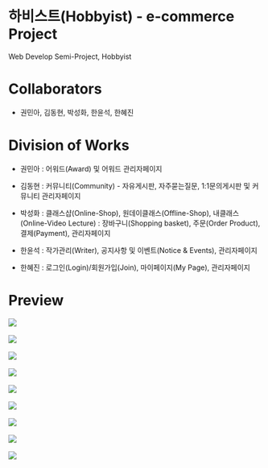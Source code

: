 # 하비스트(Hobbyist) - e-commerce Project
Web Develop Semi-Project, Hobbyist

# Collaborators
- 권민아, 김동현, 박성화, 한윤석, 한혜진

# Division of Works
- 권민아
: 어워드(Award) 및 어워드 관리자페이지

- 김동현
: 커뮤니티(Community) - 자유게시판, 자주묻는질문, 1:1문의게시판 및 커뮤니티 관리자페이지

- 박성화
: 클래스샵(Online-Shop), 원데이클래스(Offline-Shop), 내클래스(Online-Video Lecture)
: 장바구니(Shopping basket), 주문(Order Product), 결제(Payment), 관리자페이지

- 한윤석
: 작가관리(Writer), 공지사항 및 이벤트(Notice & Events), 관리자페이지

- 한혜진
: 로그인(Login)/회원가입(Join), 마이페이지(My Page), 관리자페이지

# Preview
<img src="https://github.com/semi-hobbyist/hobbyist/blob/master/hobbyist/web/images/preview_1.jpg"><Br><Br>
<img src="https://github.com/semi-hobbyist/hobbyist/blob/master/hobbyist/web/images/preview_2.jpg"><Br><Br>
<img src="https://github.com/semi-hobbyist/hobbyist/blob/master/hobbyist/web/images/preview_3.jpg"><Br><Br>
<img src="https://github.com/semi-hobbyist/hobbyist/blob/master/hobbyist/web/images/preview_4.jpg"><Br><Br>
<img src="https://github.com/semi-hobbyist/hobbyist/blob/master/hobbyist/web/images/preview_5.jpg"><Br><Br>
<img src="https://github.com/semi-hobbyist/hobbyist/blob/master/hobbyist/web/images/preview_6.jpg"><Br><Br>
<img src="https://github.com/semi-hobbyist/hobbyist/blob/master/hobbyist/web/images/preview_7.jpg"><Br><Br>
<img src="https://github.com/semi-hobbyist/hobbyist/blob/master/hobbyist/web/images/preview_8.jpg"><Br><Br>
<img src="https://github.com/semi-hobbyist/hobbyist/blob/master/hobbyist/web/images/preview_9.jpg"><Br><Br>
